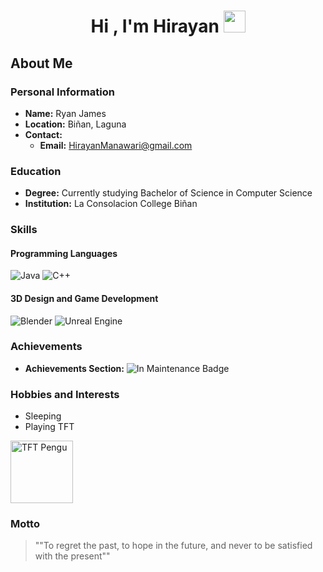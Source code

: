 
<h1 align="center"><b>Hi , I'm Hirayan </b><img src="https://media.giphy.com/media/hvRJCLFzcasrR4ia7z/giphy.gif" width="35"></h1>
<!--  -->


## About Me

### Personal Information
- **Name:** Ryan James
- **Location:** Biñan, Laguna
- **Contact:** 
  - **Email:** HirayanManawari@gmail.com

### Education
- **Degree:** Currently studying Bachelor of Science in Computer Science
- **Institution:** La Consolacion College Biñan

### Skills
#### Programming Languages
![Java](https://img.shields.io/badge/Java-007396?style=flat&logo=java&logoColor=white) ![C++](https://img.shields.io/badge/C%2B%2B-00599C?style=flat&logo=c%2B%2B&logoColor=white)

#### 3D Design and Game Development
![Blender](https://img.shields.io/badge/Blender-F5792A?style=flat&logo=blender&logoColor=white) ![Unreal Engine](https://img.shields.io/badge/Unreal%20Engine-0E1128?style=flat&logo=unrealengine&logoColor=white)


### Achievements
- **Achievements Section:** ![In Maintenance Badge](https://img.shields.io/badge/status-in%20maintenance-yellow?style=flat)

### Hobbies and Interests
- Sleeping
- Playing TFT 
<img src="https://media.tenor.com/wHHP6rH70dwAAAAi/amazed-pengu.gif" alt="TFT Pengu" width="100" />

### Motto
> ""To regret the past, to hope in the future, and never to be satisfied with the present""
